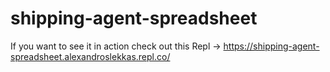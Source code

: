 # shipping-agent-spreadsheet

If you want to see it in action check out this Repl -> https://shipping-agent-spreadsheet.alexandroslekkas.repl.co/
